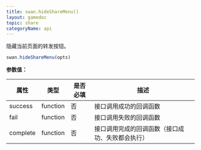```yaml
---
title: swan.hideShareMenu()
layout: gamedoc
topic: share
categoryName: api
---
```


隐藏当前页面的转发按钮。

```js
swan.hideShareMenu(opts)
```

**参数值：**

|属性|类型|是否必填|描述|
|-|-|-|-|
|success|function|否|接口调用成功的回调函数|
|fail|function|否|接口调用失败的回调函数|
|complete|function|否|接口调用完成的回调函数（接口成功、失败都会执行）|